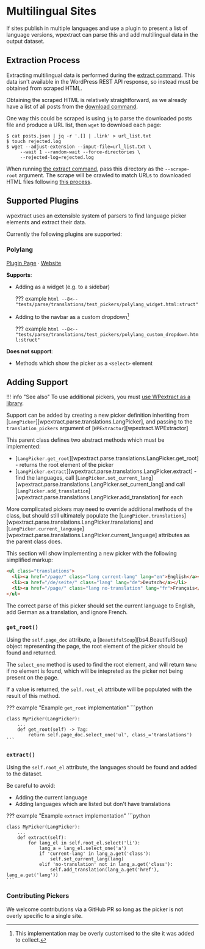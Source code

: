 # Multilingual Sites

If sites publish in multiple languages and use a plugin to present a list of language versions, wpextract can parse this and add multilingual data in the output dataset.

## Extraction Process

Extracting multilingual data is performed during the [extract command](../usage/extract.md). This data isn't available in the WordPress REST API response, so instead must be obtained from scraped HTML.

Obtaining the scraped HTML is relatively straightforward, as we already have a list of all posts from the [download command](../usage/download.md).

One way this could be scraped is using `jq` to parse the downloaded posts file and produce a URL list, then `wget` to download each page:

```shell-session
$ cat posts.json | jq -r '.[] | .link' > url_list.txt
$ touch rejected.log
$ wget --adjust-extension --input-file=url_list.txt \
     --wait 1 --random-wait --force-directories \
     --rejected-log=rejected.log
```

When running [the extract command](../usage/extract.md), pass this directory as the `--scrape-root` argument. The scrape will be crawled to match URLs to downloaded HTML files following [this process](../usage/extract.md#1-scrape-crawling-optional).


## Supported Plugins

wpextract uses an extensible system of parsers to find language picker elements and extract their data.

Currently the following plugins are supported:

### Polylang
[Plugin Page](https://wordpress.org/plugins/polylang/) &middot; [Website](https://polylang.pro/)

**Supports**:

- Adding as a widget (e.g. to a sidebar)

    ??? example
        ```html
        --8<-- "tests/parse/translations/test_pickers/polylang_widget.html:struct"
        ```


- Adding to the navbar as a custom dropdown[^dropdown]

    ??? example
        ```html
        --8<-- "tests/parse/translations/test_pickers/polylang_custom_dropdown.html:struct"
        ```

**Does not support**:

- Methods which show the picker as a `<select>` element

[^dropdown]: This implementation may be overly customised to the site it was added to collect.

## Adding Support

!!! info "See also"
    To use additional pickers, you must [use WPextract as a library](library.md).

Support can be added by creating a new picker definition inheriting from [`LangPicker`][wpextract.parse.translations.LangPicker], and passing to the `translation_pickers` argument of [`WPExtractor`][wpextract.WPExtractor]

This parent class defines two abstract methods which must be implemented:

- [`LangPicker.get_root`][wpextract.parse.translations.LangPicker.get_root] - returns the root element of the picker
- [`LangPicker.extract`][wpextract.parse.translations.LangPicker.extract] - find the languages, call [`LangPicker.set_current_lang`][wpextract.parse.translations.LangPicker.set_current_lang] and call [`LangPicker.add_translation`][wpextract.parse.translations.LangPicker.add_translation] for each

More complicated pickers may need to override additional methods of the class, but should still ultimately populate the [`LangPicker.translations`][wpextract.parse.translations.LangPicker.translations] and [`LangPicker.current_language`][wpextract.parse.translations.LangPicker.current_language] attributes as the parent class does.

This section will show implementing a new picker with the following simplified markup:

```html
<ul class="translations">
  <li><a href="/page/" class="lang current-lang" lang="en">English</a></li>
  <li><a href="/de/seite/" class="lang" lang="de">Deutsch</a></li>
  <li><a href="/page/" class="lang no-translation" lang="fr">Français</a></li>
</ul>
```
The correct parse of this picker should set the current language to English, add German as a translation, and ignore French.

### `get_root()`

Using the `self.page_doc` attribute, a [`BeautifulSoup`][bs4.BeautifulSoup] object representing the page, the root element of the picker should be found and returned.

The `select_one` method is used to find the root element, and will return `None` if no element is found, which will be intepreted as the picker not being present on the page.

If a value is returned, the `self.root_el` attribute will be populated with the result of this method.

??? example "Example `get_root` implementation"
    ```python

    class MyPicker(LangPicker):
        ...
        def get_root(self) -> Tag:
            return self.page_doc.select_one('ul', class_='translations')
    ```

### `extract()`

Using the `self.root_el` attribute, the languages should be found and added to the dataset.

Be careful to avoid:
- Adding the current language
- Adding languages which are listed but don't have translations

??? example "Example `extract` implementation"
    ```python

    class MyPicker(LangPicker):
        ...
        def extract(self):
            for lang_el in self.root_el.select('li'):
                lang_a = lang_el.select_one('a')
                if 'current-lang' in lang_a.get('class'):
                    self.set_current_lang(lang)
                elif 'no-translation' not in lang_a.get('class'):
                    self.add_translation(lang_a.get('href'), lang_a.get('lang'))
    ```

### Contributing Pickers

We welcome contributions via a GitHub PR so long as the picker is not overly specific to a single site. 